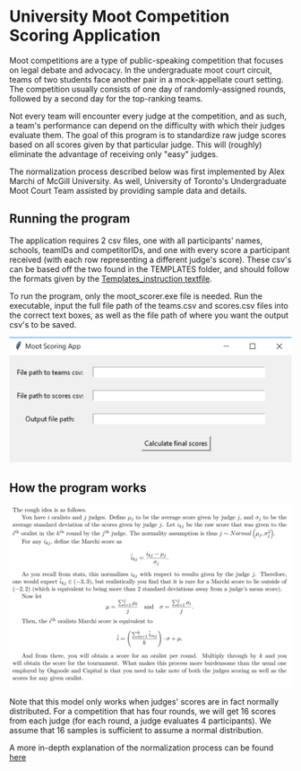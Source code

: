 # University Moot Competition Scoring Application
Moot competitions are a type of public-speaking competition that focuses on legal debate and advocacy. In the undergraduate moot court circuit,
teams of two students face another pair in a mock-appellate court setting. The competition usually consists of one day of randomly-assigned
rounds, followed by a second day for the top-ranking teams.

Not every team will encounter every judge at the competition, and as such, a team's performance can depend on the difficulty with which
their judges evaluate them. The goal of this program is to standardize raw judge scores based on all scores given by that particular judge.
This will (roughly) eliminate the advantage of receiving only "easy" judges.

The normalization process described below was first implemented by Alex Marchi of McGill University.
As well, University of Toronto's Undergraduate Moot Court Team assisted by providing sample data and details.

## Running the program
The application requires 2 csv files, one with all participants' names, schools, teamIDs and competitorIDs,
and one with every score a participant received (with each row representing a different judge's score).
These csv's can be based off the two found in the TEMPLATES folder, and should follow the formats given by the [Templates_instruction textfile](https://github.com/cclin130/moot_scoring_app/blob/master/TEMPLATES/Template_instructions.txt).

To run the program, only the moot_scorer.exe file is needed. Run the executable, input the full file path of the teams.csv and scores.csv
files into the correct text boxes, as well as the file path of where you want the output csv's to be saved.

![alt text](https://github.com/cclin130/moot_scoring_app/blob/master/app_screenshot.png)

## How the program works

![alt text](https://github.com/cclin130/moot_scoring_app/blob/master/program_overview.png)

Note that this model only works when judges' scores are in fact normally distributed.
For a competition that has four rounds, we will get 16 scores from each judge (for each round, a judge evaluates 4 participants).
We assume that 16 samples is sufficient to assume a normal distribution.

A more in-depth explanation of the normalization process can be found [here](https://github.com/cclin130/moot_scoring_app/blob/master/UofT_data/StatisticalCorrection.pdf)